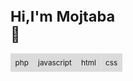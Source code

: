 <svg fill="none" viewBox="0 0 600 300" width="600" height="300" xmlns="http://www.w3.org/2000/svg">
	<foreignObject width="100%" height="100%">
		<div xmlns="http://www.w3.org/1999/xhtml">
			<style>
				#pro>div{float:left;background:rgb(219,219,219);padding:9px;}
			</style>
			<div class="container">
				<h1>Hi,I'm Mojtaba<div class="hi">👋</div></h1>
				<div id="pro">
					<div>php</div>
					<div>javascript</div>
					<div>html</div>
					<div>css</div>
				</div>
			</div>
		</div>
	</foreignObject>
</svg>

